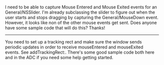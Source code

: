 

I need to be able to capture Mouse Entered and Mouse Exited events for an General/NSSlider.  I'm already subclassing the slider to figure out when the user starts and stops dragging by capturing the General/MouseDown event.  However, it looks like non of the other mouse events get sent.  Does anyone have some sample code that will do this?  Thanks!

----

You need to set up a tracking rect and make sure the window sends periodic updates in order to receive mouseEntered and mouseExited events. See addTrackingRect:. There's some good sample code both here and in the ADC if you need some help getting started.
